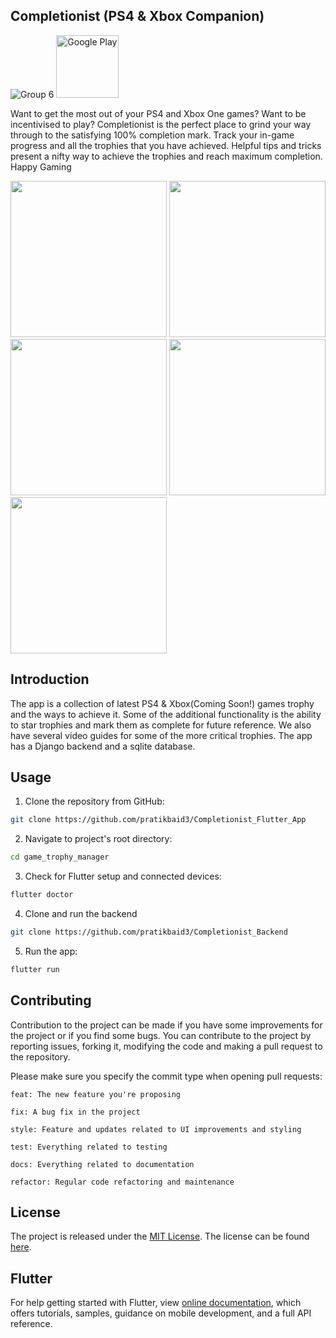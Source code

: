 ## Completionist (PS4 & Xbox Companion)

![Group 6](https://user-images.githubusercontent.com/52864956/110070862-e9760f80-7da0-11eb-8676-79411f38d451.png)
<a href="https://play.google.com/store/apps/details?id=co.turingcreatives.game_trophy_manager"><img src="images/google-play-badge.png" alt="Google Play" height=100px></a>

Want to get the most out of your PS4 and Xbox One games? Want to be incentivised to play? Completionist is the perfect place to grind your way through to the satisfying 100% completion mark. Track your in-game progress and all the trophies that you have achieved. Helpful tips and tricks present a nifty way to achieve the trophies and reach maximum completion. Happy Gaming


<img src="https://user-images.githubusercontent.com/52864956/110071408-f9daba00-7da1-11eb-8faa-7f2763bf08e8.png" width=250> <img src="https://user-images.githubusercontent.com/52864956/110070985-30fc9b80-7da1-11eb-9d3d-fb68f4d5ad0d.png" width=250> <img src="https://user-images.githubusercontent.com/52864956/110070971-2a6e2400-7da1-11eb-8d30-d2449164cbc7.png" width=250> <img src="https://user-images.githubusercontent.com/52864956/110070987-31953200-7da1-11eb-913f-e6c467b5d530.png" width=250> <img src="https://user-images.githubusercontent.com/52864956/110070989-322dc880-7da1-11eb-975d-2ce90e126400.png" width=250>

## Introduction

The app is a collection of latest PS4 & Xbox(Coming Soon!) games trophy and the ways to achieve it. Some of the additional functionality is the ability to star trophies and mark them as complete for future reference. We also have several video guides for some of the more critical trophies. The app has a Django backend and a sqlite database. 

## Usage

1. Clone the repository from GitHub:

```bash
git clone https://github.com/pratikbaid3/Completionist_Flutter_App
```

2. Navigate to project's root directory:

```bash
cd game_trophy_manager
```

3. Check for Flutter setup and connected devices:

```bash
flutter doctor
```

4. Clone and run the backend
```bash
git clone https://github.com/pratikbaid3/Completionist_Backend
```

5. Run the app:

```bash
flutter run
```

## Contributing

Contribution to the project can be made if you have some improvements for the project or if you find some bugs.
You can contribute to the project by reporting issues, forking it, modifying the code and making a pull request to the repository.

Please make sure you specify the commit type when opening pull requests:

```
feat: The new feature you're proposing

fix: A bug fix in the project

style: Feature and updates related to UI improvements and styling

test: Everything related to testing

docs: Everything related to documentation

refactor: Regular code refactoring and maintenance
```

## License

The project is released under the [MIT License](http://www.opensource.org/licenses/mit-license.php). The license can be found [here](LICENSE).

## Flutter

For help getting started with Flutter, view
[online documentation](https://flutter.dev/docs), which offers tutorials,
samples, guidance on mobile development, and a full API reference.
